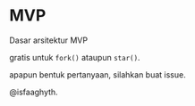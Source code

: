 # MVP
Dasar arsitektur MVP

gratis untuk `fork()` ataupun `star()`.

apapun bentuk pertanyaan, silahkan buat issue.

@isfaaghyth.
